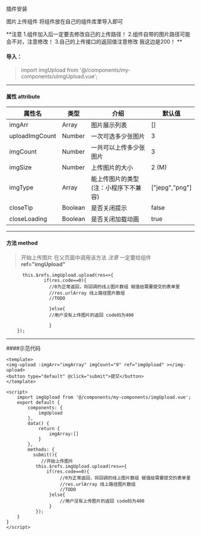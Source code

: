 

插件安装
	
图片上传组件 将组件放在自己的组件库里导入即可

**注意 
1.组件加入后一定要去修改自己的上传路径！ 
2.组件自带的图片路径可能会不对，注意修改！ 
3.自己的上传接口的返回值注意修改 我这边是200！
**
	
#### 导入：  
> import imgUpload from '@/components/my-components/uImgUpload.vue';

-------------------------------------   

#### 属性 attribute

| 属性名            | 类型     | 介绍          | 默认值              |
|----------------|--------|-------------|------------------|
| imgArr         | Array  | 图片展示列表      | \[\]             |
| uploadImgCount | Number | 一次可选多少张图片   | 3                |
| imgCount       | Number | 一共可以上传多少张图片 | 3                |
| imgSize        | Number | 上传图片的大小     | 2 \(M\)          |
| imgType        | Array  | 能上传图片的类型(注：小程序下不兼容)    | \["jepg","png"\] |
| closeTip        | Boolean  | 是否关闭提示    | false |
| closeLoading        | Boolean  | 是否关闭加载动画    | true |

------------------------------------- 

#### 方法 method

>开始上传图片 在父页面中调用该方法
> *注意* 一定要给组件 **ref="imgUpload"**

```
      this.$refs.imgUpload.upload(res=>{
			  if(res.code==0){
			   	//0为正常返回，将回调的线上图片数组 赋值给需要提交的表单里
				//res.urlArray 线上路径图片数组
				//TODO
				
				}else{
				//用户没有上传图片的返回 code码为400
				
				}
	});

```

-------------------------------------

####示范代码

```
<template>
<img-upload :imgArr="imgArray" imgCount="9" ref="imgUpload" ></img-upload>
<button type="default" @click="submit">提交</button>
</template>

<script>
	import imgUpload from '@/components/my-components/imgUpload.vue';
	export default {
		components: {
			imgUpload
		},
		data() {
			return {
				imgArray:[]
			}
		},
		methods: {
		  submit(){
			 //开始上传图片
           this.$refs.imgUpload.upload(res=>{
			   if(res.code==0){
			   		//0为正常返回，将回调的线上图片数组 赋值给需要提交的表单里
					//res.urlArray 线上路径图片数组
					//TODO
				}else{
					//用户没有上传图片的返回 code码为400
				}
		   });
	}
}
</script>

```

 
	



	
